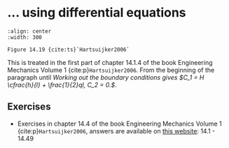 ```{index} Cables; using differential equations
```
# ... using differential equations

```{figure} ./ode_data/image.png
:align: center
:width: 300

Figure 14.19 {cite:ts}`Hartsuijker2006`
```

This is treated in the first part of chapter 14.1.4 of the book Engineering Mechanics Volume 1 {cite:p}`Hartsuijker2006`. From the beginning of the paragraph until *Working out the boundary conditions gives $C_1 = H \cfrac{h}{l} + \frac{1}{2}ql, C_2 = 0.$*.

## Exercises
- Exercises in chapter 14.4 of the book Engineering Mechanics Volume 1 {cite:p}`Hartsuijker2006`, answers are available on [this website](https://icozct.tudelft.nl/TUD_CT/bookanswers/vol1/Chapter14/): 14.1 - 14.49